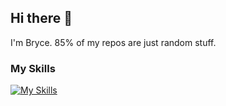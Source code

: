 ## Hi there 👋
I'm Bryce. 85% of my repos are just random stuff. 
### My Skills
[![My Skills](https://skillicons.dev/icons?i=js,html,css,python,nodejs)](https://skillicons.dev)

